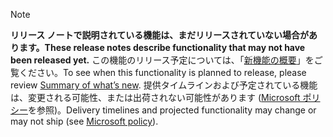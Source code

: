  > [!NOTE]
 >  <span data-ttu-id="1e02b-101">**リリース ノートで説明されている機能は、まだリリースされていない場合があります。**</span><span class="sxs-lookup"><span data-stu-id="1e02b-101">**These release notes describe functionality that may not have been released yet.**</span></span>
<span data-ttu-id="1e02b-102">この機能のリリース予定については、「[新機能の概要](/business-applications-release-notes/April18/power-bi/whats-new-business-intelligence-platform)」をご覧ください。</span><span class="sxs-lookup"><span data-stu-id="1e02b-102">To see when this functionality is planned to release, please review [Summary of what’s new](/business-applications-release-notes/April18/power-bi/whats-new-business-intelligence-platform).</span></span> <span data-ttu-id="1e02b-103">提供タイムラインおよび予定されている機能は、変更される可能性、または出荷されない可能性があります ([Microsoft ポリシー](https://go.microsoft.com/fwlink/p/?linkid=2007332)を参照)。</span><span class="sxs-lookup"><span data-stu-id="1e02b-103">Delivery timelines and projected functionality may change or may not ship (see [Microsoft policy](https://go.microsoft.com/fwlink/p/?linkid=2007332)).</span></span> 
